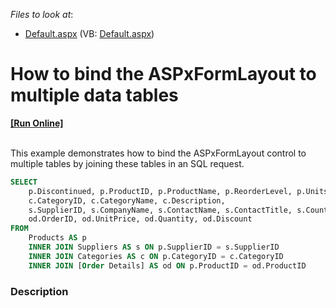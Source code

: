 <!-- default file list -->
*Files to look at*:

* [Default.aspx](./CS/WebSite/Default.aspx) (VB: [Default.aspx](./VB/WebSite/Default.aspx))
<!-- default file list end -->
# How to bind the ASPxFormLayout to multiple data tables
<!-- run online -->
**[[Run Online]](https://codecentral.devexpress.com/e5087)**
<!-- run online end -->


<p><br />
This example demonstrates how to bind the ASPxFormLayout control to multiple tables by joining these tables in an SQL request.<br />


```sql
SELECT
    p.Discontinued, p.ProductID, p.ProductName, p.ReorderLevel, p.UnitsOnOrder, p.UnitsInStock, p.UnitPrice, p.QuantityPerUnit,
    c.CategoryID, c.CategoryName, c.Description,
    s.SupplierID, s.CompanyName, s.ContactName, s.ContactTitle, s.Country, s.Region, s.City, s.Address, s.Phone, s.Fax,  s.PostalCode, s.HomePage,
    od.OrderID, od.UnitPrice, od.Quantity, od.Discount
FROM
    Products AS p
    INNER JOIN Suppliers AS s ON p.SupplierID = s.SupplierID
    INNER JOIN Categories AS c ON p.CategoryID = c.CategoryID
    INNER JOIN [Order Details] AS od ON p.ProductID = od.ProductID
```

 </p>


<h3>Description</h3>

<p><br />
</p>

<br/>


